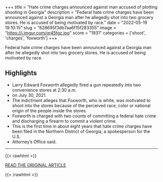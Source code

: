 +++
title = "Hate crime charges announced against man accused of plotting shooting in Georgia"
description = "Federal hate crime charges have been announced against a Georgia man after he allegedly shot into two grocery stores. He is accused of being motivated by race."
date = "2022-05-19 19:10:15"
slug = "628695f3db7aa6f15f283355"
image = "https://i.imgur.com/qr45tgz.jpg"
score = "1931"
categories = ['shoot', 'charges', 'foxworth']
+++

Federal hate crime charges have been announced against a Georgia man after he allegedly shot into two grocery stores. He is accused of being motivated by race.

## Highlights

- Larry Edward Foxworth allegedly fired a gun repeatedly into two convenience stores at 2:30 a.m.
- on July 30, 2021.
- The indictment alleges that Foxworth, who is white, was motivated to shoot into the stores because of the perceived race, color or national origin of the people inside the stores.
- Foxworth is charged with two counts of committing a federal hate crime and discharging a firearm to commit a violent crime.
- This is the first time in about eight years that hate crime charges have been filed in the Northern District of Georgia, a spokesperson for the U.S.
- Attorney’s Office said.

---

{{< rawhtml >}}
  <p class="article-category">
    <a target="_blank" href="https://abcnews.go.com/US/federal-hate-crime-charges-announced-man-accused-plotting/story?id=84830029">READ THE ORIGINAL ARTICLE</a>
  </p>
{{< /rawhtml >}}
